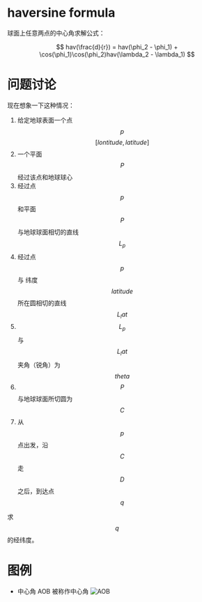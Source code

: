 # haversine formula

球面上任意两点的中心角求解公式：  

$$
 hav(\frac{d}{r}) = hav(\phi_2 - \phi_1) + \cos(\phi_1)\cos(\phi_2)hav(\lambda_2 - \lambda_1) 
$$


# 问题讨论
现在想象一下这种情况：
1. 给定地球表面一个点 $$p$$ $$[lontitude, latitude]$$
2. 一个平面 $$P$$ 经过该点和地球球心
3. 经过点 $$p$$ 和平面 $$P$$ 与地球球面相切的直线 $$L_p$$ 
4. 经过点 $$p$$ 与 纬度 $$latitude$$ 所在圆相切的直线 $$L_lat$$
5. $$L_p$$ 与 $$L_lat$$ 夹角（锐角）为 $$theta$$
6. $$P$$ 与地球球面所切圆为 $$C$$
7. 从 $$p$$ 点出发，沿 $$C$$ 走 $$D$$ 之后，到达点 $$q$$

求 $$q$$ 的经纬度。

# 图例

* 中心角
  AOB 被称作中心角
  ![AOB](https://upload.wikimedia.org/wikipedia/commons/thumb/0/08/Sector_central_angle_arc.svg/320px-Sector_central_angle_arc.svg.png)



